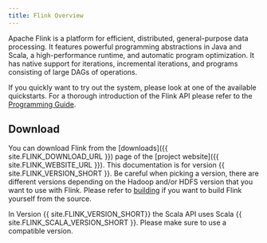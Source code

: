 ```yaml
---
title: Flink Overview
---
```

<!--
Licensed to the Apache Software Foundation (ASF) under one
or more contributor license agreements.  See the NOTICE file
distributed with this work for additional information
regarding copyright ownership.  The ASF licenses this file
to you under the Apache License, Version 2.0 (the
"License"); you may not use this file except in compliance
with the License.  You may obtain a copy of the License at

  http://www.apache.org/licenses/LICENSE-2.0

Unless required by applicable law or agreed to in writing,
software distributed under the License is distributed on an
"AS IS" BASIS, WITHOUT WARRANTIES OR CONDITIONS OF ANY
KIND, either express or implied.  See the License for the
specific language governing permissions and limitations
under the License.
-->

Apache Flink is a platform for efficient, distributed, general-purpose data processing.
It features powerful programming abstractions in Java and Scala, a high-performance runtime, and
automatic program optimization. It has native support for iterations, incremental iterations, and
programs consisting of large DAGs of operations.

If you quickly want to try out the system, please look at one of the available quickstarts. For
a thorough introduction of the Flink API please refer to the
[Programming Guide](programming_guide.html).

## Download

You can download Flink from the [downloads]({{ site.FLINK_DOWNLOAD_URL }}) page
of the [project website]({{ site.FLINK_WEBSITE_URL }}). This documentation is for version {{ site.FLINK_VERSION_SHORT }}. Be careful
when picking a version, there are different versions depending on the Hadoop and/or
HDFS version that you want to use with Flink. Please refer to [building](building.html) if you
want to build Flink yourself from the source.

In Version {{ site.FLINK_VERSION_SHORT}} the Scala API uses Scala {{ site.FLINK_SCALA_VERSION_SHORT }}. Please make
sure to use a compatible version.
